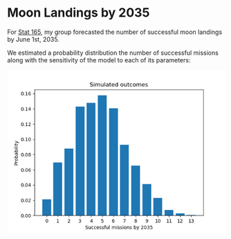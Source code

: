 # Moon Landings by 2035

For [Stat 165](https://forecastingclass.com/sp24/), my group forecasted the number of successful moon landings by June 1st, 2035.

We estimated a probability distribution the number of successful missions along with the sensitivity of the model to each of its parameters:

![](./pdf.png)
